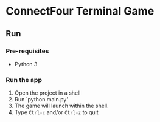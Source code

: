 # ConnectFour Terminal Game

## Run

### Pre-requisites

- Python 3

### Run the app

1. Open the project in a shell
2. Run `python main.py'
3. The game will launch within the shell.
4. Type `Ctrl-c` and/or `Ctrl-z` to quit
